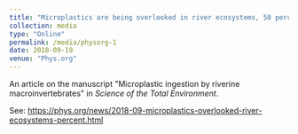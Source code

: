 ```yaml
---
title: "Microplastics are being overlooked in river ecosystems, 50 percent of freshwater insect contaminated"
collection: media
type: "Online"
permalink: /media/physorg-1
date: 2018-09-19
venue: "Phys.org"
---
```


An article on the manuscript "Microplastic ingestion by riverine macroinvertebrates" in <i>Science of the Total Environment</i>.

See: https://phys.org/news/2018-09-microplastics-overlooked-river-ecosystems-percent.html

